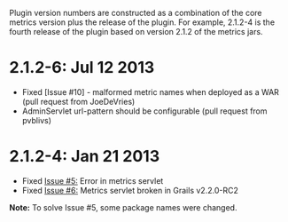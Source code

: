 Plugin version numbers are constructed as a combination of the core metrics version plus the release of the plugin.
For example, 2.1.2-4 is the fourth release of the plugin based on version 2.1.2 of the metrics jars.

2.1.2-6: Jul 12 2013
====================
* Fixed [Issue #10] - malformed metric names when deployed as a WAR (pull request from JoeDeVries)
* AdminServlet url-pattern should be configurable (pull request from pvblivs)

2.1.2-4: Jan 21 2013
====================

* Fixed [Issue #5:](https://github.com/jeffellis/grails-yammer-metrics/issues/5) Error in metrics servlet
* Fixed [Issue #6:](https://github.com/jeffellis/grails-yammer-metrics/issues/6) Metrics servlet broken in Grails v2.2.0-RC2

**Note:** To solve Issue #5, some package names were changed.
